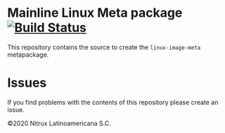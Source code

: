 # Mainline Linux Meta package [![Build Status](https://travis-ci.org/Nitrux/linux-image-meta.svg?branch=master)](https://travis-ci.org/Nitrux/linux-image-meta)

This repository contains the source to create the `linux-image-meta` metapackage.

# Issues
If you find problems with the contents of this repository please create an issue.

©2020 Nitrux Latinoamericana S.C.
